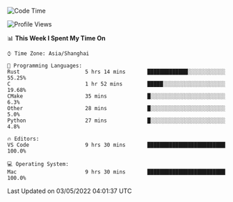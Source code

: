 <!--START_SECTION:waka-->
![Code Time](http://img.shields.io/badge/Code%20Time-1%2C281%20hrs%2019%20mins-blue)

![Profile Views](http://img.shields.io/badge/Profile%20Views-9-blue)

📊 **This Week I Spent My Time On** 

```text
⌚︎ Time Zone: Asia/Shanghai

💬 Programming Languages: 
Rust                     5 hrs 14 mins       █████████████░░░░░░░░░░░░   55.25% 
C                        1 hr 52 mins        █████░░░░░░░░░░░░░░░░░░░░   19.68% 
CMake                    35 mins             █░░░░░░░░░░░░░░░░░░░░░░░░   6.3% 
Other                    28 mins             █░░░░░░░░░░░░░░░░░░░░░░░░   5.0% 
Python                   27 mins             █░░░░░░░░░░░░░░░░░░░░░░░░   4.8%

🔥 Editors: 
VS Code                  9 hrs 30 mins       █████████████████████████   100.0%

💻 Operating System: 
Mac                      9 hrs 30 mins       █████████████████████████   100.0%

```


 Last Updated on 03/05/2022 04:01:37 UTC
<!--END_SECTION:waka-->
